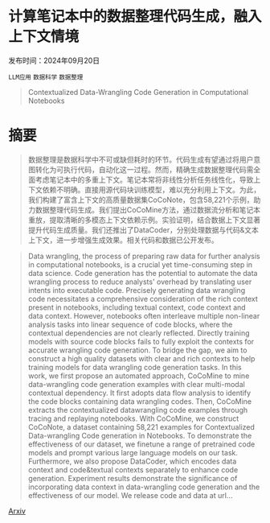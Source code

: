 # 计算笔记本中的数据整理代码生成，融入上下文情境

发布时间：2024年09月20日

`LLM应用` `数据科学` `数据整理`

> Contextualized Data-Wrangling Code Generation in Computational Notebooks

# 摘要

> 数据整理是数据科学中不可或缺但耗时的环节。代码生成有望通过将用户意图转化为可执行代码，自动化这一过程。然而，精确生成数据整理代码需全面考虑笔记本中的多重上下文。笔记本常将非线性分析任务线性化，导致上下文依赖不明确。直接用源代码块训练模型，难以充分利用上下文。为此，我们构建了富含上下文的高质量数据集CoCoNote，包含58,221个示例，助力数据整理代码生成。我们提出CoCoMine方法，通过数据流分析和笔记本重放，提取清晰的多模态上下文依赖示例。实验证明，结合数据上下文显著提升代码生成质量。我们还推出了DataCoder，分别处理数据与代码&文本上下文，进一步增强生成效果。相关代码和数据已公开发布。

> Data wrangling, the process of preparing raw data for further analysis in computational notebooks, is a crucial yet time-consuming step in data science. Code generation has the potential to automate the data wrangling process to reduce analysts' overhead by translating user intents into executable code. Precisely generating data wrangling code necessitates a comprehensive consideration of the rich context present in notebooks, including textual context, code context and data context. However, notebooks often interleave multiple non-linear analysis tasks into linear sequence of code blocks, where the contextual dependencies are not clearly reflected. Directly training models with source code blocks fails to fully exploit the contexts for accurate wrangling code generation.
  To bridge the gap, we aim to construct a high quality datasets with clear and rich contexts to help training models for data wrangling code generation tasks. In this work, we first propose an automated approach, CoCoMine to mine data-wrangling code generation examples with clear multi-modal contextual dependency. It first adopts data flow analysis to identify the code blocks containing data wrangling codes. Then, CoCoMine extracts the contextualized datawrangling code examples through tracing and replaying notebooks. With CoCoMine, we construct CoCoNote, a dataset containing 58,221 examples for Contextualized Data-wrangling Code generation in Notebooks. To demonstrate the effectiveness of our dataset, we finetune a range of pretrained code models and prompt various large language models on our task. Furthermore, we also propose DataCoder, which encodes data context and code&textual contexts separately to enhance code generation. Experiment results demonstrate the significance of incorporating data context in data-wrangling code generation and the effectiveness of our model. We release code and data at url...

[Arxiv](https://arxiv.org/abs/2409.13551)